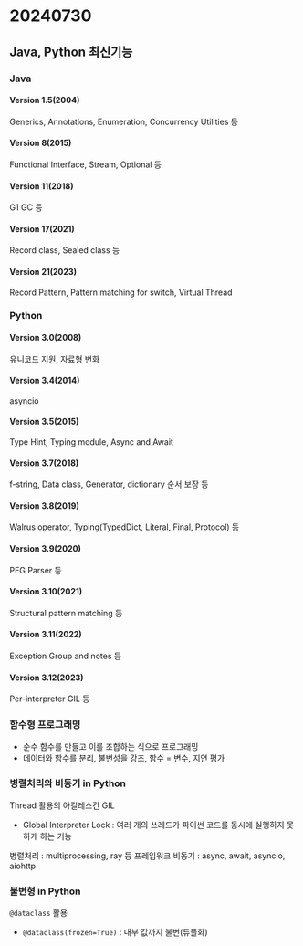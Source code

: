 # 20240730

## Java, Python 최신기능

### Java

#### Version 1.5(2004)

Generics, Annotations, Enumeration, Concurrency Utilities 등

#### Version 8(2015)

Functional Interface, Stream, Optional 등

#### Version 11(2018)

G1 GC 등

#### Version 17(2021)

Record class, Sealed class 등

#### Version 21(2023)

Record Pattern, Pattern matching for switch, Virtual Thread

### Python

#### Version 3.0(2008)

유니코드 지원, 자료형 변화

#### Version 3.4(2014)

asyncio

#### Version 3.5(2015)

Type Hint, Typing module, Async and Await

#### Version 3.7(2018)

f-string, Data class, Generator, dictionary 순서 보장 등

#### Version 3.8(2019)

Walrus operator, Typing(TypedDict, Literal, Final, Protocol) 등

#### Version 3.9(2020)

PEG Parser 등

#### Version 3.10(2021)

Structural pattern matching 등

#### Version 3.11(2022)

Exception Group and notes 등

#### Version 3.12(2023)

Per-interpreter GIL 등

### 함수형 프로그래밍

- 순수 함수를 만들고 이를 조합하는 식으로 프로그래밍
- 데이터와 함수를 분리, 불변성을 강조, 함수 = 변수, 지연 평가

### 병렬처리와 비동기 in Python

Thread 활용의 아킬레스건 GIL

- Global Interpreter Lock : 여러 개의 쓰레드가 파이썬 코드를 동시에 실행하지 못하게 하는 기능

병렬처리 : multiprocessing, ray 등 프레임워크
비동기 : async, await, asyncio, aiohttp

### 불변형 in Python

`@dataclass` 활용

- `@dataclass(frozen=True)` : 내부 값까지 불변(튜플화)
